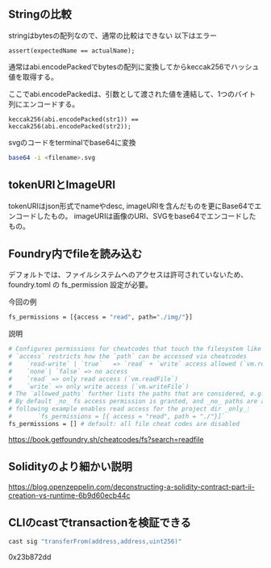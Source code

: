 
## Stringの比較
stringはbytesの配列なので、通常の比較はできない
以下はエラー
```Solidity
assert(expectedName == actualName);
```
通常はabi.encodePackedでbytesの配列に変換してからkeccak256でハッシュ値を取得する。

ここでabi.encodePackedは、引数として渡された値を連結して、1つのバイト列にエンコードする。
```Solidity
keccak256(abi.encodePacked(str1)) == keccak256(abi.encodePacked(str2));
```

svgのコードをterminalでbase64に変換
```bash
base64 -i <filename>.svg
```

## tokenURIとImageURI
tokenURIはjson形式でnameやdesc, imageURIを含んだものを更にBase64でエンコードしたもの。
imageURIは画像のURI、SVGをbase64でエンコードしたもの。

## Foundry内でfileを読み込む
デフォルトでは、ファイルシステムへのアクセスは許可されていないため、foundry.toml の fs_permission 設定が必要。

今回の例
```bash
fs_permissions = [{access = "read", path="./img/"}]
```
説明
```bash
# Configures permissions for cheatcodes that touch the filesystem like `vm.writeFile`
# `access` restricts how the `path` can be accessed via cheatcodes
#    `read-write` | `true`   => `read` + `write` access allowed (`vm.readFile` + `vm.writeFile`)
#    `none`| `false` => no access
#    `read` => only read access (`vm.readFile`)
#    `write` => only write access (`vm.writeFile`)
# The `allowed_paths` further lists the paths that are considered, e.g. `./` represents the project root directory
# By default _no_ fs access permission is granted, and _no_ paths are allowed
# following example enables read access for the project dir _only_:
#       `fs_permissions = [{ access = "read", path = "./"}]`
fs_permissions = [] # default: all file cheat codes are disabled

```
https://book.getfoundry.sh/cheatcodes/fs?search=readfile


## Solidityのより細かい説明
https://blog.openzeppelin.com/deconstructing-a-solidity-contract-part-ii-creation-vs-runtime-6b9d60ecb44c

## CLIのcastでtransactionを検証できる
```bash
cast sig "transferFrom(address,address,uint256)"
```
0x23b872dd


